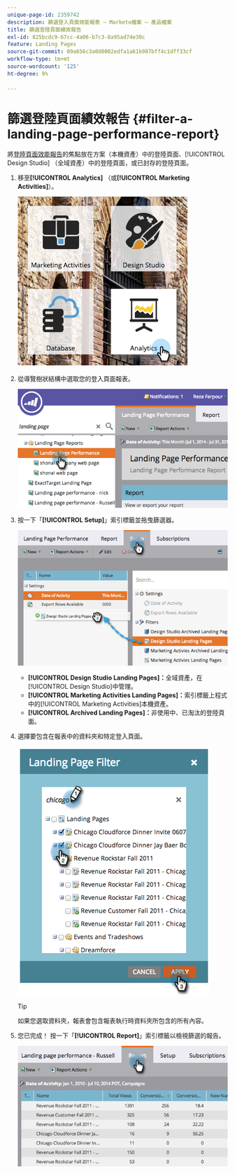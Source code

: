 ```yaml
---
unique-page-id: 2359742
description: 篩選登入頁面效能報表 — Marketo檔案 — 產品檔案
title: 篩選登陸頁面績效報告
exl-id: 825bcdc9-67cc-4a06-b7c3-8a95ad74e30c
feature: Landing Pages
source-git-commit: 09a656c3a0d0002edfa1a61b987bff4c1dff33cf
workflow-type: tm+mt
source-wordcount: '125'
ht-degree: 9%

---
```


# 篩選登陸頁面績效報告 {#filter-a-landing-page-performance-report}

將[登陸頁面效能報告](/help/marketo/product-docs/demand-generation/landing-pages/understanding-landing-pages/landing-page-performance-report.md)的焦點放在方案（本機資產）中的登陸頁面、[!UICONTROL Design Studio] （全域資產）中的登陸頁面，或已封存的登陸頁面。

1. 移至&#x200B;**[!UICONTROL Analytics]** （或&#x200B;**[!UICONTROL Marketing Activities]**）。

   ![](assets/analyticstile.png)

1. 從導覽樹狀結構中選取您的登入頁面報表。

   ![](assets/image2014-9-18-15-3a46-3a6.png)

1. 按一下「**[!UICONTROL Setup]**」索引標籤並拖曳篩選器。

   ![](assets/image2014-9-18-15-3a46-3a16.png)

   * **[!UICONTROL Design Studio Landing Pages]：**&#x200B;全域資產，在[!UICONTROL Design Studio]中管理。
   * **[!UICONTROL Marketing Activities Landing Pages]：**&#x200B;索引標籤上程式中的[!UICONTROL Marketing Activities]本機資產。
   * **[!UICONTROL Archived Landing Pages]：**&#x200B;非使用中、已淘汰的登陸頁面。

1. 選擇要包含在報表中的資料夾和特定登入頁面。

   ![](assets/image2014-9-18-15-3a46-3a47.png)

   >[!TIP]
   >
   >如果您選取資料夾，報表會包含報表執行時資料夾所包含的所有內容。

1. 您已完成！ 按一下「**[!UICONTROL Report]**」索引標籤以檢視篩選的報告。

   ![](assets/image2014-9-18-15-3a47-3a21.png)

